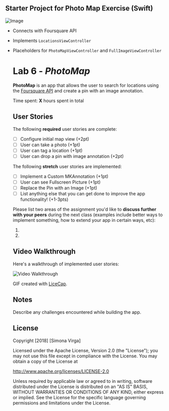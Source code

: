 ## Starter Project for Photo Map Exercise (Swift)
![Image](http://i.imgur.com/WIwqNtn.gif)

- Connects with Foursquare API
- Implements `LocationsViewController`
- Placeholders for `PhotoMapViewController` and `FullImageViewController`

    
    # Lab 6 - *PhotoMap*
    
    **PhotoMap** is an app that allows the user to search for locations using the [Foursquare API](https://developer.foursquare.com/docs) and create a pin with an image annotation.
    
    Time spent: **X** hours spent in total
    
    ## User Stories
    
    The following **required** user stories are complete:
    
    - [ ] Configure initial map view (+2pt)
    - [ ] User can take a photo (+1pt)
    - [ ] User can tag a location (+1pt)
    - [ ] User can drop a pin with image annotation (+2pt)
    
    The following **stretch** user stories are implemented:
    
    - [ ] Implement a Custom MKAnnotation (+1pt)
    - [ ] User can see Fullscreen Picture (+1pt)
    - [ ] Replace the Pin with an Image (+1pt)
    - [ ] List anything else that you can get done to improve the app functionality! (+1-3pts)
    
    Please list two areas of the assignment you'd like to **discuss further with your peers** during the next class (examples include better ways to implement something, how to extend your app in certain ways, etc):
    
    1.
    2.
    
    ## Video Walkthrough
    
    Here's a walkthrough of implemented user stories:
    
    <img src='http://i.imgur.com/link/to/your/gif/file.gif' title='Video Walkthrough' width='' alt='Video Walkthrough' />
    
    GIF created with [LiceCap](http://www.cockos.com/licecap/).
    
    ## Notes
    
    Describe any challenges encountered while building the app.
    
    ## License
    
    Copyright [2018] [Simona Virga]
    
    Licensed under the Apache License, Version 2.0 (the "License");
    you may not use this file except in compliance with the License.
    You may obtain a copy of the License at
    
    http://www.apache.org/licenses/LICENSE-2.0
    
    Unless required by applicable law or agreed to in writing, software
    distributed under the License is distributed on an "AS IS" BASIS,
    WITHOUT WARRANTIES OR CONDITIONS OF ANY KIND, either express or implied.
    See the License for the specific language governing permissions and
    limitations under the License.
